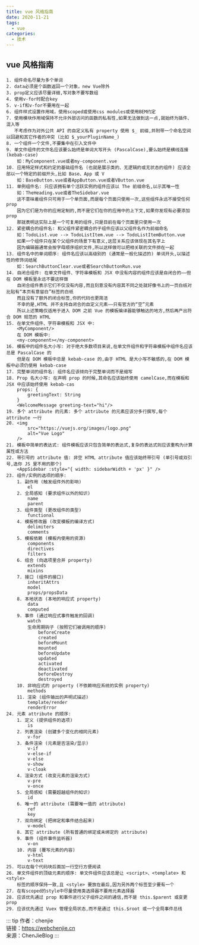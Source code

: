```yaml
---
title: vue 风格指南
date: 2020-11-21
tags:
  - vue
categories:
  - 技术
---
```


## vue 风格指南
    1. 组件命名尽量为多个单词
    2. data必须是个函数返回一个对象，new Vue除外
    3. prop定义应该尽量详细,写对象不要写数组
    4. 使用v-for时配合key
    5. v-if和v-for不要用在一起
    6. 组件样式设置作用域，使用scoped或使用css modules或使用BEM约定
    7. 使用模块作用域保持不允许外部访问的函数的私有性,如果无法做到这一点,就始终为插件、混入等
       不考虑作为对外公共 API 的自定义私有 property 使用 $_ 前缀,并附带一个命名空间以回避和其它作者的冲突 (比如 $_yourPluginName_)
    8. 一个组件一个文件,不要集中在引入文件中
    9. 单文件组件的文件名应该要么始终是单词大写开头 (PascalCase),要么始终是横线连接 (kebab-case)
        如：MyComponent.vue或者my-component.vue
    10. 应用特定样式和约定的基础组件名 (也就是展示类的、无逻辑的或无状态的组件) 应该全部以一个特定的前缀开头,比如 Base、App 或 V
        如：BaseButton.vue或者AppButton.vue或者VButton.vue
    11. 单例组件名: 只应该拥有单个活跃实例的组件应该以 The 前缀命名,以示其唯一性
        如：TheHeading.vue或者TheSidebar.vue
        这不意味着组件只可用于一个单页面,而是每个页面只使用一次,这些组件永远不接受任何 prop
        因为它们是为你的应用定制的,而不是它们在你的应用中的上下文,如果你发现有必要添加 prop
        那就表明这实际上是一个可复用的组件,只是目前在每个页面里只使用一次
    12. 紧密耦合的组件名: 和父组件紧密耦合的子组件应该以父组件名作为前缀命名
        如：TodoList.vue --> TodoListItem.vue --> TodoListItemButton.vue
        如果一个组件只在某个父组件的场景下有意义,这层关系应该体现在其名字上
        因为编辑器通常会按字母顺序组织文件,所以这样做可以把相关联的文件排在一起
    13. 组件名中的单词顺序: 组件名应该以高级别的 (通常是一般化描述的) 单词开头,以描述性的修饰词结尾
        如：SearchButtonClear.vue或者SearchButtonRun.vue
    14. 自闭合组件: 在单文件组件、字符串模板和 JSX 中没有内容的组件应该是自闭合的——但在 DOM 模板里永远不要这样做
        自闭合组件表示它们不仅没有内容,而且刻意没有内容其不同之处就好像书上的一页白纸对比贴有“本页有意留白”标签的白纸
        而且没有了额外的闭合标签,你的代码也更简洁
        不幸的是,HTML 并不支持自闭合的自定义元素——只有官方的“空”元素
        所以上述策略仅适用于进入 DOM 之前 Vue 的模板编译器能够触达的地方,然后再产出符合 DOM 规范的 HTML
    15. 在单文件组件、字符串模板和 JSX 中:
        <MyComponent/>
        在 DOM 模板中:
        <my-component></my-component>
    16. 模板中的组件名大小写: 对于绝大多数项目来说,在单文件组件和字符串模板中组件名应该总是 PascalCase 的
        但是在 DOM 模板中总是 kebab-case 的,由于 HTML 是大小写不敏感的,在 DOM 模板中必须仍使用 kebab-case
    17. 完整单词的组件名: 组件名应该倾向于完整单词而不是缩写
    18. Prop 名大小写: 在声明 prop 的时候,其命名应该始终使用 camelCase,而在模板和 JSX 中应该始终使用 kebab-cas
        props: {
            greetingText: String
        }
        <WelcomeMessage greeting-text="hi"/>
    19. 多个 attribute 的元素: 多个 attribute 的元素应该分多行撰写,每个 attribute 一行
    20. <img
            src="https://vuejs.org/images/logo.png"
            alt="Vue Logo"
        />
    21. 模板中简单的表达式: 组件模板应该只包含简单的表达式,复杂的表达式则应该重构为计算属性或方法
    22. 带引号的 attribute 值: 非空 HTML attribute 值应该始终带引号 (单引号或双引号,选你 JS 里不用的那个)
        <AppSidebar :style="{ width: sidebarWidth + 'px' }" />
    23. 组件/实例的选项的顺序:
        1. 副作用 (触发组件外的影响)
            el
        2. 全局感知 (要求组件以外的知识)
            name
            parent
        3. 组件类型 (更改组件的类型)
            functional
        4. 模板修改器 (改变模板的编译方式)
            delimiters
            comments
        5. 模板依赖 (模板内使用的资源)
            components
            directives
            filters
        6. 组合 (向选项里合并 property)
            extends
            mixins
        7. 接口 (组件的接口)
            inheritAttrs
            model
            props/propsData
        8. 本地状态 (本地的响应式 property)
            data
            computed
        9. 事件 (通过响应式事件触发的回调)
            watch
            生命周期钩子 (按照它们被调用的顺序)
                beforeCreate
                created
                beforeMount
                mounted
                beforeUpdate
                updated
                activated
                deactivated
                beforeDestroy
                destroyed
        10. 非响应式的 property (不依赖响应系统的实例 property)
            methods
        11. 渲染 (组件输出的声明式描述)
            template/render
            renderError
    24. 元素 attribute 的顺序:
        1. 定义 (提供组件的选项)
            is
        2. 列表渲染 (创建多个变化的相同元素)
            v-for
        3. 条件渲染 (元素是否渲染/显示)
            v-if
            v-else-if
            v-else
            v-show
            v-cloak
        4. 渲染方式 (改变元素的渲染方式)
            v-pre
            v-once
        5. 全局感知 (需要超越组件的知识)
            id
        6. 唯一的 attribute (需要唯一值的 attribute)
            ref
            key
        7. 双向绑定 (把绑定和事件结合起来)
            v-model
        8. 其它 attribute (所有普通的绑定或未绑定的 attribute)
        9. 事件 (组件事件监听器)
            v-on
        10. 内容 (覆写元素的内容)
            v-html
            v-text
    25. 可以在每个代码块后面加一行空行方便阅读
    26. 单文件组件的顶级元素的顺序: 单文件组件应该总是让 <script>、<template> 和 <style>
        标签的顺序保持一致,且 <style> 要放在最后,因为另外两个标签至少要有一个
    27. 在有scoped的style中尽量使用类选择器不要用元素选择器
    28. 应该优先通过 prop 和事件进行父子组件之间的通信,而不是 this.$parent 或变更 prop
    29. 应该优先通过 Vuex 管理全局状态,而不是通过 this.$root 或一个全局事件总线

::: tip
作者：chenjie <br>
链接：https://webchenjie.cn <br>
来源：ChenJieBlog
:::
